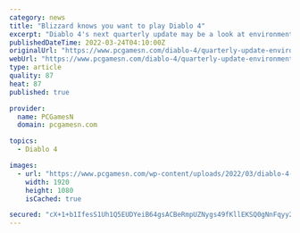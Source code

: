 ```yaml
---
category: news
title: "Blizzard knows you want to play Diablo 4"
excerpt: "Diablo 4's next quarterly update may be a look at environment art, but Blizzard acknowledges that it'll soon be time to let people play the new PC game ..."
publishedDateTime: 2022-03-24T04:10:00Z
originalUrl: "https://www.pcgamesn.com/diablo-4/quarterly-update-environment-art"
webUrl: "https://www.pcgamesn.com/diablo-4/quarterly-update-environment-art"
type: article
quality: 87
heat: 87
published: true

provider:
  name: PCGamesN
  domain: pcgamesn.com

topics:
  - Diablo 4

images:
  - url: "https://www.pcgamesn.com/wp-content/uploads/2022/03/diablo-4-quarterly-update-environment-art.jpg"
    width: 1920
    height: 1080
    isCached: true

secured: "cX+1+b1IfesS1Uh1Q5EUDYeiB64gsACBeRmpUZNygs49fKllEKSQ0gNnFqyy2jtX1gCsaX8CwuyXyj5vczFEWzJOPcr+Xpw1oJR68vGcRfET9mT6JcbwuXLi1CinU9/tPl7CIAICjTkh9iz0UzolROHjvtW50ZSbUoORT9nXYNbOlGk15gaCoQcqpuiHLUDk1lWBmeRCNCYJc0gJ2UUnQ02FQrsI/ZleNHT3PA7NCP5L/W5aev+foyq1wxTZTC2LSpLr2FN+l9Lc6giDaauzuS2hfl6aHJz59hCJUKWct7XSXsJd9BQLHp53GUwdHhVnVJFR0/arHrOHe28jCtnvc0VBS6ztMTQ6JPFe3U9Bq+o=;0Ztlp7zuO60Zixg/gPrPKQ=="
---
```


